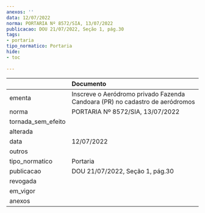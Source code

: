 ```yaml
---
anexos: ''
data: 12/07/2022
norma: PORTARIA Nº 8572/SIA, 13/07/2022
publicacao: DOU 21/07/2022, Seção 1, pág.30
tags:
- portaria
tipo_normatico: Portaria
hide: 
- toc 
 
---
```


|                    | Documento                                                                    |
|:-------------------|:-----------------------------------------------------------------------------|
| ementa             | Inscreve o Aeródromo privado Fazenda Candoara (PR) no cadastro de aeródromos |
| norma              | PORTARIA Nº 8572/SIA, 13/07/2022                                             |
| tornada_sem_efeito |                                                                              |
| alterada           |                                                                              |
| data               | 12/07/2022                                                                   |
| outros             |                                                                              |
| tipo_normatico     | Portaria                                                                     |
| publicacao         | DOU 21/07/2022, Seção 1, pág.30                                              |
| revogada           |                                                                              |
| em_vigor           |                                                                              |
| anexos             |                                                                              |